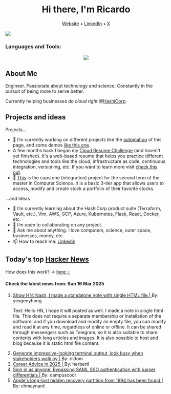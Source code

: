 
<!-- This is an HTML comment in your markdown file -->

<h1 align="center">Hi there, I'm Ricardo</h1>
<p align="center">
  <a href="ricardorompar.com">Website</a> •
  <a href="https://www.linkedin.com/in/ricardo-romero-paredes/">LinkedIn</a> •
  <a href="https://twitter.com/ricardorompar">X</a>
</p>
<img src="https://badges.pufler.dev/visits/{ricardorompar}/{ricardorompar}"/>

<h3 align="left">Languages and Tools:</h3>
<p align="center">
  <a href="https://skillicons.dev">
    <img src="https://skillicons.dev/icons?i=terraform,aws,gcp,azure,git,python,kubernetes,react,js,docker,ubuntu" />
  </a>
</p>

<h2>About Me</h2>
Engineer. Passionate about technology and science. Constantly in the pursuit of being more to serve better.

Currently helping businesses <i>do cloud right</i> @<a href="https://github.com/hashicorp">HashiCorp</a>.

<h2>Projects and ideas</h2>
Projects...
<ul>
  <li>🔭 I’m currently working on different projects like the <a href="https://github.com/ricardorompar/ricardorompar/blob/main/automate.py">automation</a> of this page, and some demos <a href="https://github.com/ricardorompar/boundary-ansible-demo">like this one</a>.
  </li>

  <li >A few months back I began my <a href="https://github.com/ricardorompar/cloudResumeChallenge">Cloud Resume Challenge</a> (and haven't yet finished). It's a web-based resume that helps you practice different technologies and tools like the cloud, infrastructure as code, continuous integration, versioning, etc. If you want to learn more visit <a href="https://cloudresumechallenge.dev/docs/the-challenge/aws/">check this out</a>.
  </li>

  <li>🔭 <a href="https://github.com/ricardorompar/capstoneT2">This</a> is the capstone (integration) project for the second term of the master in Computer Science. It is a basic 3-tier app that allows users to access, modify and create stock a portfolio of their favorite stocks.
  </li>
</ul>
...and Ideas
<ul>
  <li>🌱 I’m currently learning about the HashiCorp product suite (Terraform, Vault, etc.), Vim, AWS, GCP, Azure, Kubernetes, Flask, React, Docker, etc.
  </li>
  <li>👯 I’m open to collaborating on any project.</li>
  <li>💬 Ask me about anything. I love computers, science, outer space, businesses, money, etc.</li>
  <li>📫 How to reach me: <a href="https://www.linkedin.com/in/ricardo-romero-paredes/">Linkedin</a></li>
</ul>

<h2>Today's top <a href='https://news.ycombinator.com/'>Hacker News</a></h2>
How does this work? -> <a href='./AUTOMATIC.md'>here 💡</a>

<h4>Check the latest news from: Sun 16 Mar 2025</h4>
<ol>
<li>
    <a href=https://keepworking.github.io/nash/>
        Show HN: Nash, I made a standalone note with single HTML file |
    </a>
    By: yevgenyhong
</li>

<p>
Text: Hello HN,
I hope it will posted as well.
I made a note in single html file.
This does not require a separate membership or installation of the software, and if you download and modify an empty file, you can modify and read it at any time, regardless of online or offline.
It can be shared through messengers such as Telegram, so it is also suitable to share contents with long articles and images. 
It is also possible to host and blog because it is static html file content. </br>
</p>

<li>
    <a href=https://github.com/giacomo-b/rust-stakeholder>
        Generate impressive-looking terminal output, look busy when stakeholders walk by |
    </a>
    By: riidom
</li>

<li>
    <a href=https://lethain.com/career-advice-2025/>
        Career Advice in 2025 |
    </a>
    By: herbertl
</li>

<li>
    <a href=https://github.blog/security/sign-in-as-anyone-bypassing-saml-sso-authentication-with-parser-differentials/>
        Sign in as anyone: Bypassing SAML SSO authentication with parser differentials |
    </a>
    By: campuscodi
</li>

<li>
    <a href=https://www.downtowndougbrown.com/2025/03/apples-long-lost-hidden-recovery-partition-from-1994-has-been-found/>
        Apple's long-lost hidden recovery partition from 1994 has been found |
    </a>
    By: chmaynard
</li>
</ol>